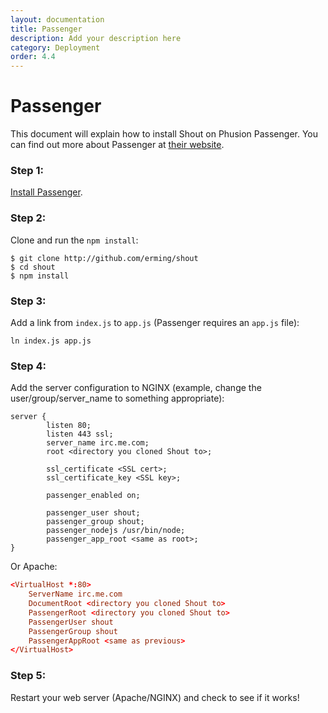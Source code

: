```yaml
---
layout: documentation
title: Passenger
description: Add your description here
category: Deployment
order: 4.4
---
```


# Passenger

This document will explain how to install Shout on Phusion Passenger. You can find out more about Passenger at [their website](https://www.phusionpassenger.com/).

### Step 1:

[Install Passenger](https://www.phusionpassenger.com/download#open_source).

### Step 2:

Clone and run the `npm install`:

```
$ git clone http://github.com/erming/shout
$ cd shout
$ npm install
```

### Step 3:

Add a link from `index.js` to `app.js` (Passenger requires an `app.js` file):

```
ln index.js app.js
```

### Step 4:

Add the server configuration to NGINX (example, change the user/group/server_name to something appropriate):

```nginx
server {
        listen 80;
        listen 443 ssl;
        server_name irc.me.com;
        root <directory you cloned Shout to>;

        ssl_certificate <SSL cert>;
        ssl_certificate_key <SSL key>;

        passenger_enabled on;

        passenger_user shout;
        passenger_group shout;
        passenger_nodejs /usr/bin/node;
        passenger_app_root <same as root>;
}
```

Or Apache:

```conf
<VirtualHost *:80>
    ServerName irc.me.com
    DocumentRoot <directory you cloned Shout to>
    PassengerRoot <directory you cloned Shout to>
    PassengerUser shout
    PassengerGroup shout
    PassengerAppRoot <same as previous>
</VirtualHost>
```

### Step 5:

Restart your web server (Apache/NGINX) and check to see if it works!
